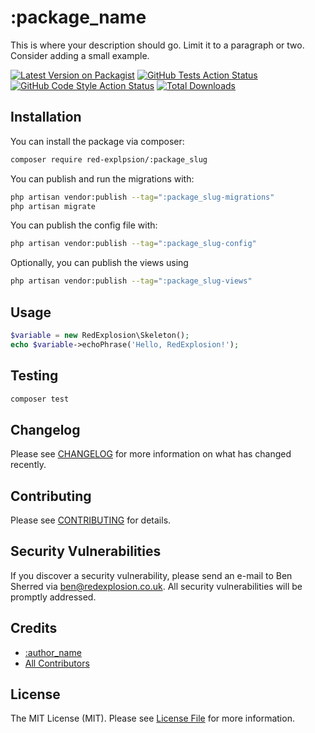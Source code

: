 # :package_name

This is where your description should go. Limit it to a paragraph or two. Consider adding a small example.

[![Latest Version on Packagist](https://img.shields.io/packagist/v/red-explpsion/:package_slug.svg?style=flat-square)](https://packagist.org/packages/red-explpsion/:package_slug)
[![GitHub Tests Action Status](https://img.shields.io/github/actions/workflow/status/red-explpsion/:package_slug/run-tests.yml?branch=main&label=tests&style=flat-square)](https://github.com/red-explpsion/:package_slug/actions/workflows/tests.yaml?query=branch:main)
[![GitHub Code Style Action Status](https://img.shields.io/github/actions/workflow/status/red-explpsion/:package_slug/coding-standards.yml?label=code%20style&style=flat-square)](https://github.com/red-explpsion/:package_slug/actions/workflows/coding-standards.yml?query=branch:main)
[![Total Downloads](https://img.shields.io/packagist/dt/red-explpsion/:package_slug.svg?style=flat-square)](https://packagist.org/packages/red-explpsion/:package_slug)

## Installation

You can install the package via composer:

```bash
composer require red-explpsion/:package_slug
```

You can publish and run the migrations with:

```bash
php artisan vendor:publish --tag=":package_slug-migrations"
php artisan migrate
```

You can publish the config file with:

```bash
php artisan vendor:publish --tag=":package_slug-config"
```

Optionally, you can publish the views using

```bash
php artisan vendor:publish --tag=":package_slug-views"
```

## Usage

```php
$variable = new RedExplosion\Skeleton();
echo $variable->echoPhrase('Hello, RedExplosion!');
```

## Testing

```bash
composer test
```

## Changelog

Please see [CHANGELOG](CHANGELOG.md) for more information on what has changed recently.

## Contributing

Please see [CONTRIBUTING](CONTRIBUTING.md) for details.

## Security Vulnerabilities

If you discover a security vulnerability, please send an e-mail to Ben Sherred via ben@redexplosion.co.uk. All security
vulnerabilities will be promptly addressed.

## Credits

- [:author_name](https://github.com/:author_username)
- [All Contributors](../../contributors)

## License

The MIT License (MIT). Please see [License File](LICENSE.md) for more information.
